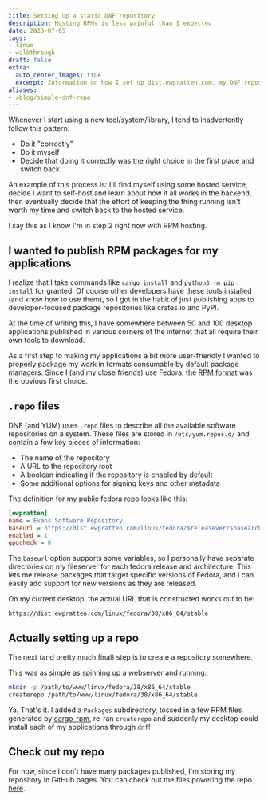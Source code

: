 ```yaml
---
title: Setting up a static DNF repository
description: Hosting RPMs is less painful than I expected
date: 2023-07-05
tags:
- linux
- walkthrough
draft: false
extra:
  auto_center_images: true
  excerpt: Information on how I set up dist.ewpratten.com, my DNF repository
aliases:
- /blog/simple-dnf-repo
---
```


<!-- I regularly find myself bouncing between wanting to *self-host all the things* (because it is fun), and use well-known hosting services (because I generally have better things to do with my time). I doubt I'll ever actually pick one side or the other, but I have found that the back-and-fourth of `hosted, diy, hosted` leads me to learn a lot about the tools I use. -->

Whenever I start using a new tool/system/library, I tend to inadvertently follow this pattern:

- Do it "correctly"
- Do it myself
- Decide that doing it correctly was the right choice in the first place and switch back

An example of this process is: I'll find myself using some hosted service, decide I want to self-host and learn about how it all works in the backend, then eventually decide that the effort of keeping the thing running isn't worth my time and switch back to the hosted service.

I say this as I know I'm in step 2 right now with RPM hosting.

## I wanted to publish RPM packages for my applications

I realize that I take commands like `cargo install` and `python3 -m pip install` for granted. Of course other developers have these tools installed (and know how to use them), so I got in the habit of just publishing apps to developer-focused package repositories like crates.io and PyPI.

At the time of writing this, I have somewhere between 50 and 100 desktop applications published in various corners of the internet that all require their own tools to download.

As a first step to making my applications a bit more user-friendly I wanted to properly package my work in formats consumable by default package managers. Since I (and my close friends) use Fedora, the [RPM format](https://en.wikipedia.org/wiki/RPM_Package_Manager) was the obvious first choice.

## `.repo` files

DNF (and YUM) uses `.repo` files to describe all the available software repositories on a system. These files are stored in `/etc/yum.repos.d/` and contain a few key pieces of information:

- The name of the repository
- A URL to the repository root
- A boolean indicating if the repository is enabled by default
- Some additional options for signing keys and other metadata

The definition for my public fedora repo looks like this:

```ini
[ewpratten]
name = Evans Software Repository
baseurl = https://dist.ewpratten.com/linux/fedora/$releasever/$basearch/stable
enabled = 1
gpgcheck = 0
```

The `baseurl` option supports some variables, so I personally have separate directories on my fileserver for each fedora release and architecture. This lets me release packages that target specific versions of Fedora, and I can easily add support for new versions as they are released.

On my current desktop, the actual URL that is constructed works out to be:

```text
https://dist.ewpratten.com/linux/fedora/38/x86_64/stable
```

## Actually setting up a repo

The next (and pretty much final) step is to create a repository somewhere.

This was as simple as spinning up a webserver and running:

```bash
mkdir -p /path/to/www/linux/fedora/38/x86_64/stable
createrepo /path/to/www/linux/fedora/38/x86_64/stable
```

Ya. That's it. I added a `Packages` subdirectory, tossed in a few RPM files generated by [cargo-rpm](https://crates.io/crates/cargo-rpm), re-ran `createrepo` and suddenly my desktop could install each of my applications through `dnf`!

## Check out my repo

For now, since I don't have many packages published, I'm storing my repository in GitHub pages. You can check out the files powering the repo [here](https://github.com/ewpratten/distribution).
